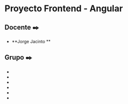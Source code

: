 # Proyecto Frontend - Angular

## Docente ✒️

* **Jorge Jacinto **

## Grupo  ✒️
* 
* 
* 
* 
* 
* 

